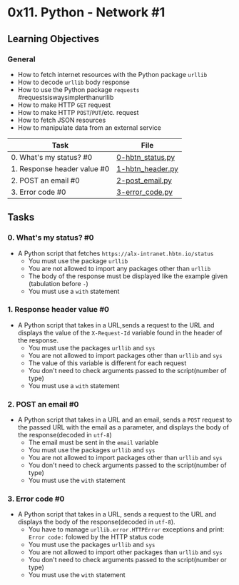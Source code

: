# 0x11. Python - Network #1

## Learning Objectives

### General

* How to fetch internet resources with the Python package `urllib`
* How to decode `urllib` body response
* How to use the Python package `requests` #requestsiswaysimplerthanurllib
* How to make HTTP `GET` request
* How to make HTTP `POST`/`PUT`/etc. request
* How to fetch JSON resources
* How to manipulate data from an external service

| Task | File |
| ---- | ---- |
| 0. What's my status? #0 | [0-hbtn_status.py](./0-hbtn_status.py) |
| 1. Response header value #0 | [1-hbtn_header.py](./1-hbtn_header.py) |
| 2. POST an email #0 | [2-post_email.py](./2-post_email.py) |
| 3. Error code #0 | [3-error_code.py](./3-error_code.py) |

## Tasks
### 0. What's my status? #0
* A Python script that fetches `https://alx-intranet.hbtn.io/status`
    * You must use the package `urllib`
    * You are not allowed to import any packages other than `urllib`
    * The body of the response must be displayed like the example given (tabulation before `-`)
    * You must use a `with` statement
### 1. Response header value #0
* A Python script that takes in a URL,sends a request to the URL and displays the value of the `X-Request-Id` variable found in the header of the response.
    * You must use the packages `urllib` and `sys`
    * You are not allowed to import packages other than `urllib` and `sys`
    * The value of this variable is different for each request
    * You don't need to check arguments passed to the script(number of type)
    * You must use a `with` statement
### 2. POST an email #0
* A Python script that takes in a URL and an email, sends a `POST` request to the passed URL with the email as a parameter, and displays the body of the response(decoded in `utf-8`)
    * The email must be sent in the `email` variable
    * You must use the packages `urllib` and `sys`
    * You are not allowed to import packages other than `urllib` and `sys`
    * You don't need to check arguments passed to the script(number of type)
    * You must use the `with` statement
### 3. Error code #0
* A Python script that takes in a URL, sends a request to the URL and displays the body of the response(decoded in `utf-8`).
    * You have to manage `urllib.error.HTTPError` exceptions and print: `Error code:` folowed by the HTTP status code
    * You must use the packages `urllib` and `sys`
    * You are not allowed to import other packages than `urllib` and `sys`
    * You don't need to check arguments passed to the script(number or type)
    * You must use the `with` statement
